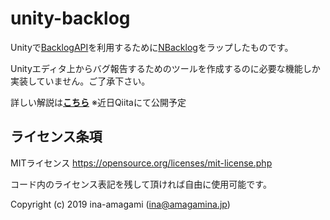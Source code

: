 # unity-backlog
  
Unityで[BacklogAPI](https://developer.nulab.com/ja/docs/backlog/#backlog-api-%E3%81%A8%E3%81%AF)を利用するために[NBacklog](https://github.com/hal1932/NBacklog)をラップしたものです。
  
Unityエディタ上からバグ報告するためのツールを作成するのに必要な機能しか実装していません。ご了承下さい。
  
詳しい解説は[**こちら**]() ※近日Qiitaにて公開予定

## ライセンス条項

MITライセンス
https://opensource.org/licenses/mit-license.php  
  
コード内のライセンス表記を残して頂ければ自由に使用可能です。
  
Copyright (c) 2019 ina-amagami (ina@amagamina.jp)

